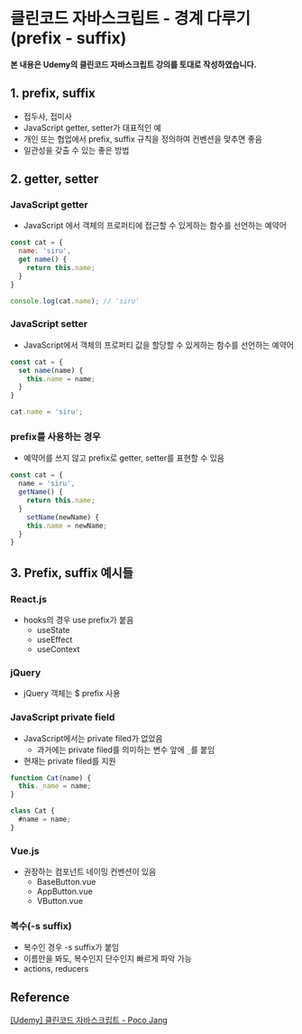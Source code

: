 # 클린코드 자바스크립트 - 경계 다루기(prefix - suffix)



**본 내용은 Udemy의 클린코드 자바스크립트 강의를 토대로 작성하였습니다.**



## 1. prefix, suffix

* 접두사, 접미사
* JavaScript getter, setter가 대표적인 예
* 개인 또는 협업에서 prefix, suffix 규칙을 정의하여 컨벤션을 맞추면 좋음
* 일관성을 갖출 수 있는 좋은 방법



## 2. getter, setter

### JavaScript getter

* JavaScript 에서 객체의 프로퍼티에 접근할 수 있게하는 함수를 선언하는 예약어

```JavaScript
const cat = {
  name: 'siru',
  get name() {
    return this.name;
  }
}

console.log(cat.name); // 'siru'
```





### JavaScript setter

* JavaScript에서 객체의 프로퍼티 값을 할당할 수 있게하는 함수를 선언하는 예약어

```JavaScript
const cat = {
  set name(name) {
    this.name = name;
  }
}

cat.name = 'siru';
```



### prefix를 사용하는 경우

* 예약어를 쓰지 않고 prefix로 getter, setter를 표현할 수 있음

```JavaScript
const cat = {
  name = 'siru',
  getName() {
    return this.name;
  }
	setName(newName) {
    this.name = newName;
  }
}
```



## 3.  Prefix, suffix 예시들

### React.js

* hooks의 경우 use prefix가 붙음
  * useState
  * useEffect
  * useContext



### jQuery

* jQuery 객체는 $ prefix 사용



### JavaScript private field

* JavaScript에서는 private filed가 없었음
  * 과거에는 private filed를 의미하는 변수 앞에 `_`를 붙임
* 현재는 private filed를 지원

```JavaScript
function Cat(name) {
  this._name = name;
}

class Cat {
  #name = name;
}
```



### Vue.js

* 권장하는 컴포넌트 네이밍 컨벤션이 있음
  * BaseButton.vue
  * AppButton.vue
  * VButton.vue



### 복수(-s suffix)

* 복수인 경우 -s suffix가 붙임
* 이름만을 봐도, 복수인지 단수인지 빠르게 파악 가능
* actions, reducers



## Reference

[[Udemy] 클린코드 자바스크립트 - Poco Jang](https://www.udemy.com/course/clean-code-js/)

